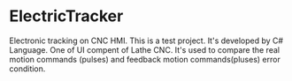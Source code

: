 # ElectricTracker
Electronic tracking on CNC HMI. 
This is a test project. 
It's developed by C# Language. 
One of UI compent of Lathe CNC. 
It's used to compare the real motion commands (pulses) and feedback motion commands(pluses) error condition.
